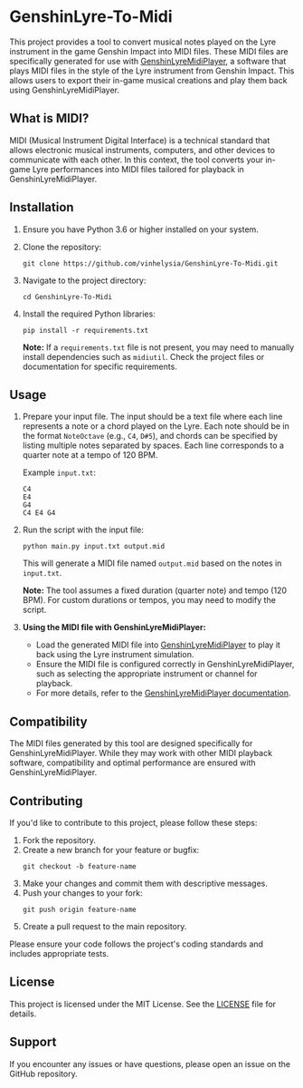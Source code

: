 # GenshinLyre-To-Midi

This project provides a tool to convert musical notes played on the Lyre instrument in the game Genshin Impact into MIDI files. These MIDI files are specifically generated for use with [GenshinLyreMidiPlayer]([https://github.com/sabihoshi/GenshinLyreMidiPlayer]), a software that plays MIDI files in the style of the Lyre instrument from Genshin Impact. This allows users to export their in-game musical creations and play them back using GenshinLyreMidiPlayer.

## What is MIDI?

MIDI (Musical Instrument Digital Interface) is a technical standard that allows electronic musical instruments, computers, and other devices to communicate with each other. In this context, the tool converts your in-game Lyre performances into MIDI files tailored for playback in GenshinLyreMidiPlayer.

## Installation

1. Ensure you have Python 3.6 or higher installed on your system.
2. Clone the repository:
   ```
   git clone https://github.com/vinhelysia/GenshinLyre-To-Midi.git
   ```
3. Navigate to the project directory:
   ```
   cd GenshinLyre-To-Midi
   ```
4. Install the required Python libraries:
   ```
   pip install -r requirements.txt
   ```

   **Note:** If a `requirements.txt` file is not present, you may need to manually install dependencies such as `midiutil`. Check the project files or documentation for specific requirements.

## Usage

1. Prepare your input file. The input should be a text file where each line represents a note or a chord played on the Lyre. Each note should be in the format `NoteOctave` (e.g., `C4`, `D#5`), and chords can be specified by listing multiple notes separated by spaces. Each line corresponds to a quarter note at a tempo of 120 BPM.

   Example `input.txt`:
   ```
   C4
   E4
   G4
   C4 E4 G4
   ```

2. Run the script with the input file:
   ```
   python main.py input.txt output.mid
   ```
   This will generate a MIDI file named `output.mid` based on the notes in `input.txt`.

   **Note:** The tool assumes a fixed duration (quarter note) and tempo (120 BPM). For custom durations or tempos, you may need to modify the script.

3. **Using the MIDI file with GenshinLyreMidiPlayer:**
   - Load the generated MIDI file into [GenshinLyreMidiPlayer](https://example.com/genshinlyremidiplayer) to play it back using the Lyre instrument simulation.
   - Ensure the MIDI file is configured correctly in GenshinLyreMidiPlayer, such as selecting the appropriate instrument or channel for playback.
   - For more details, refer to the [GenshinLyreMidiPlayer documentation](https://example.com/genshinlyremidiplayer-docs).

## Compatibility

The MIDI files generated by this tool are designed specifically for GenshinLyreMidiPlayer. While they may work with other MIDI playback software, compatibility and optimal performance are ensured with GenshinLyreMidiPlayer.

## Contributing

If you'd like to contribute to this project, please follow these steps:

1. Fork the repository.
2. Create a new branch for your feature or bugfix:
   ```
   git checkout -b feature-name
   ```
3. Make your changes and commit them with descriptive messages.
4. Push your changes to your fork:
   ```
   git push origin feature-name
   ```
5. Create a pull request to the main repository.

Please ensure your code follows the project's coding standards and includes appropriate tests.

## License

This project is licensed under the MIT License. See the [LICENSE](LICENSE) file for details.

## Support

If you encounter any issues or have questions, please open an issue on the GitHub repository.
